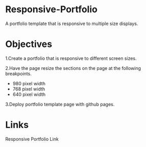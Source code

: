 # Responsive-Portfolio

A portfolio template that is responsive to multiple size displays.

# Objectives
1.Create a portfolio that is responsive to different screen sizes.

2.Have the page resize the sections on the page at the following breakpoints.
  - 980 pixel width
  - 768 pixel width
  - 640 pixel width
  
3.Deploy portfolio template page with github pages.

# Links
Responsive Portfolio Link
